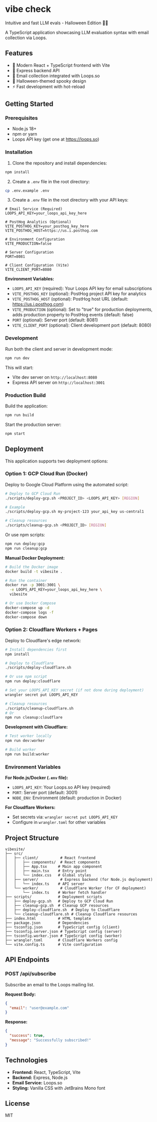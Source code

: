 # vibe check

Intuitive and fast LLM evals - Halloween Edition 🎃👻

A TypeScript application showcasing LLM evaluation syntax with email collection via Loops.

## Features

- 🎨 Modern React + TypeScript frontend with Vite
- 🚀 Express backend API
- 📧 Email collection integrated with Loops.so
- 🎃 Halloween-themed spooky design
- ⚡ Fast development with hot-reload

## Getting Started

### Prerequisites

- Node.js 18+
- npm or yarn
- Loops API key (get one at https://loops.so)

### Installation

1. Clone the repository and install dependencies:

```bash
npm install
```

2. Create a `.env` file in the root directory:

```bash
cp .env.example .env
```

3. Create a `.env` file in the root directory with your API keys:

```
# Email Service (Required)
LOOPS_API_KEY=your_loops_api_key_here

# PostHog Analytics (Optional)
VITE_POSTHOG_KEY=your_posthog_key_here
VITE_POSTHOG_HOST=https://us.i.posthog.com

# Environment Configuration
VITE_PRODUCTION=false

# Server Configuration
PORT=8081

# Client Configuration (Vite)
VITE_CLIENT_PORT=8080
```

**Environment Variables:**
- `LOOPS_API_KEY` (required): Your Loops API key for email subscriptions
- `VITE_POSTHOG_KEY` (optional): PostHog project API key for analytics
- `VITE_POSTHOG_HOST` (optional): PostHog host URL (default: https://us.i.posthog.com)
- `VITE_PRODUCTION` (optional): Set to "true" for production deployments, adds production property to PostHog events (default: false)
- `PORT` (optional): Server port (default: 8081)
- `VITE_CLIENT_PORT` (optional): Client development port (default: 8080)

### Development

Run both the client and server in development mode:

```bash
npm run dev
```

This will start:
- Vite dev server on `http://localhost:8080`
- Express API server on `http://localhost:3001`

### Production Build

Build the application:

```bash
npm run build
```

Start the production server:

```bash
npm start
```

## Deployment

This application supports two deployment options:

### Option 1: GCP Cloud Run (Docker)

Deploy to Google Cloud Platform using the automated script:

```bash
# Deploy to GCP Cloud Run
./scripts/deploy-gcp.sh <PROJECT_ID> <LOOPS_API_KEY> [REGION]

# Example
./scripts/deploy-gcp.sh my-project-123 your_api_key us-central1

# Cleanup resources
./scripts/cleanup-gcp.sh <PROJECT_ID> [REGION]
```

Or use npm scripts:

```bash
npm run deploy:gcp
npm run cleanup:gcp
```

**Manual Docker Deployment:**

```bash
# Build the Docker image
docker build -t vibesite .

# Run the container
docker run -p 3001:3001 \
  -e LOOPS_API_KEY=your_loops_api_key_here \
  vibesite

# Or use Docker Compose
docker-compose up -d
docker-compose logs -f
docker-compose down
```

### Option 2: Cloudflare Workers + Pages

Deploy to Cloudflare's edge network:

```bash
# Install dependencies first
npm install

# Deploy to Cloudflare
./scripts/deploy-cloudflare.sh

# Or use npm script
npm run deploy:cloudflare

# Set your LOOPS_API_KEY secret (if not done during deployment)
wrangler secret put LOOPS_API_KEY

# Cleanup resources
./scripts/cleanup-cloudflare.sh
# Or
npm run cleanup:cloudflare
```

**Development with Cloudflare:**

```bash
# Test worker locally
npm run dev:worker

# Build worker
npm run build:worker
```

### Environment Variables

**For Node.js/Docker (`.env` file):**
- `LOOPS_API_KEY`: Your Loops.so API key (required)
- `PORT`: Server port (default: 3001)
- `NODE_ENV`: Environment (default: production in Docker)

**For Cloudflare Workers:**
- Set secrets via: `wrangler secret put LOOPS_API_KEY`
- Configure in `wrangler.toml` for other variables

## Project Structure

```
vibesite/
├── src/
│   ├── client/          # React frontend
│   │   ├── components/  # React components
│   │   ├── App.tsx     # Main app component
│   │   ├── main.tsx    # Entry point
│   │   └── index.css   # Global styles
│   ├── server/          # Express backend (for Node.js deployment)
│   │   └── index.ts    # API server
│   └── worker/          # Cloudflare Worker (for CF deployment)
│       └── index.ts    # Worker fetch handler
├── scripts/            # Deployment scripts
│   ├── deploy-gcp.sh   # Deploy to GCP Cloud Run
│   ├── cleanup-gcp.sh  # Cleanup GCP resources
│   ├── deploy-cloudflare.sh  # Deploy to Cloudflare
│   └── cleanup-cloudflare.sh # Cleanup Cloudflare resources
├── index.html          # HTML template
├── package.json        # Dependencies
├── tsconfig.json       # TypeScript config (client)
├── tsconfig.server.json # TypeScript config (server)
├── tsconfig.worker.json # TypeScript config (worker)
├── wrangler.toml       # Cloudflare Workers config
└── vite.config.ts      # Vite configuration
```

## API Endpoints

### POST /api/subscribe

Subscribe an email to the Loops mailing list.

**Request Body:**
```json
{
  "email": "user@example.com"
}
```

**Response:**
```json
{
  "success": true,
  "message": "Successfully subscribed!"
}
```

## Technologies

- **Frontend:** React, TypeScript, Vite
- **Backend:** Express, Node.js
- **Email Service:** Loops.so
- **Styling:** Vanilla CSS with JetBrains Mono font

## License

MIT
